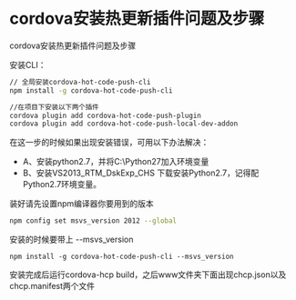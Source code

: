 # cordova安装热更新插件问题及步骤

cordova安装热更新插件问题及步骤

安装CLI：
```bash
// 全局安装cordova-hot-code-push-cli
npm install -g cordova-hot-code-push-cli

//在项目下安装以下两个插件
cordova plugin add cordova-hot-code-push-plugin
cordova plugin add cordova-hot-code-push-local-dev-addon
```

在这一步的时候如果出现安装错误，可用以下办法解决：
- A、安装python2.7，并将C:\Python27加入环境变量
- B、安装VS2013_RTM_DskExp_CHS
下载安装Python2.7，记得配Python2.7环境变量。

装好请先设置npm编译器你要用到的版本 
```bash
npm config set msvs_version 2012 --global
```
安装的时候要带上  --msvs_version
```
npm install -g cordova-hot-code-push-cli --msvs_version
```

安装完成后运行cordova-hcp build，之后www文件夹下面出现chcp.json以及chcp.manifest两个文件




